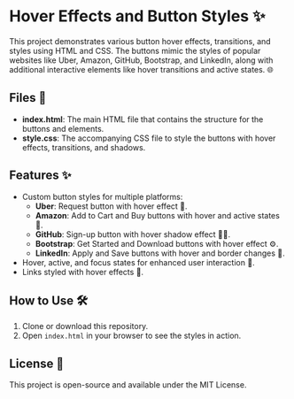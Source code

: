 # Hover Effects and Button Styles ✨

This project demonstrates various button hover effects, transitions, and styles using HTML and CSS. The buttons mimic the styles of popular websites like Uber, Amazon, GitHub, Bootstrap, and LinkedIn, along with additional interactive elements like hover transitions and active states. 🌐

## Files 📂

- **index.html**: The main HTML file that contains the structure for the buttons and elements.
- **style.css**: The accompanying CSS file to style the buttons with hover effects, transitions, and shadows.

## Features ✨

- Custom button styles for multiple platforms:
  - **Uber**: Request button with hover effect 🚗.
  - **Amazon**: Add to Cart and Buy buttons with hover and active states 🛒.
  - **GitHub**: Sign-up button with hover shadow effect 🧑‍💻.
  - **Bootstrap**: Get Started and Download buttons with hover effect ⚙️.
  - **LinkedIn**: Apply and Save buttons with hover and border changes 💼.
- Hover, active, and focus states for enhanced user interaction 🔄.
- Links styled with hover effects 🔗.

## How to Use 🛠️

1. Clone or download this repository.
2. Open `index.html` in your browser to see the styles in action.

## License 📜

This project is open-source and available under the MIT License.

